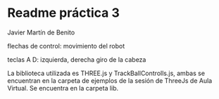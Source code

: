# Readme práctica 3

Javier Martín de Benito

flechas de control: movimiento del robot

teclas A D: izquierda, derecha giro de la cabeza



La biblioteca utilizada es THREE.js y TrackBallControlls.js, ambas se encuentran en la carpeta de ejemplos de la sesión de ThreeJs de Aula Virtual. Se encuentra en la carpeta lib.